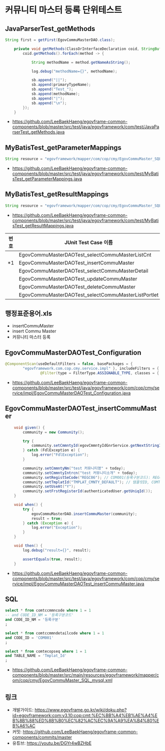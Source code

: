 # 커뮤니티 마스터 등록 단위테스트

## JavaParserTest_getMethods

```java
String first = getFirst(EgovCommuMasterDAO.class);

	private void getMethods(ClassOrInterfaceDeclaration coid, StringBuffer sb, String primaryTypeName) {
		coid.getMethods().forEach(method -> {

			String methodName = method.getNameAsString();

			log.debug("methodName={}", methodName);

			sb.append("||");
			sb.append(primaryTypeName);
			sb.append("Test_");
			sb.append(methodName);
			sb.append("|");
			sb.append("\n");
		});
	}
```

- https://github.com/LeeBaekHaeng/egovframe-common-components/blob/master/src/test/java/egovframework/com/test/JavaParserTest_getMethods.java

## MyBatisTest_getParameterMappings

```java
String resource = "egovframework/mapper/com/cop/cmy/EgovCommuMaster_SQL_mysql.xml";
```

- https://github.com/LeeBaekHaeng/egovframe-common-components/blob/master/src/test/java/egovframework/com/test/MyBatisTest_getParameterMappings.java

## MyBatisTest_getResultMappings

```java
String resource = "egovframework/mapper/com/cop/cmy/EgovCommuMaster_SQL_mysql.xml";
```

- https://github.com/LeeBaekHaeng/egovframe-common-components/blob/master/src/test/java/egovframework/com/test/MyBatisTest_getResultMappings.java

|번호|JUnit Test Case 이름|
|-|-|
||EgovCommuMasterDAOTest_selectCommuMasterListCnt|
|*1|EgovCommuMasterDAOTest_insertCommuMaster|
||EgovCommuMasterDAOTest_selectCommuMasterDetail|
||EgovCommuMasterDAOTest_updateCommuMaster|
||EgovCommuMasterDAOTest_deleteCommuMaster|
||EgovCommuMasterDAOTest_selectCommuMasterListPortlet|

## 행정표준용어.xls

- insertCommuMaster
- insert Commu Master
- 커뮤니티 마스터 등록

## EgovCommuMasterDAOTest_Configuration

```java
@ComponentScan(useDefaultFilters = false, basePackages = {
		"egovframework.com.cop.cmy.service.impl" }, includeFilters = {
				@Filter(type = FilterType.ASSIGNABLE_TYPE, classes = { EgovCommuMasterDAO.class }) })

```

- https://github.com/LeeBaekHaeng/egovframe-common-components/blob/master/src/test/java/egovframework/com/cop/cmy/service/impl/EgovCommuMasterDAOTest_Configuration.java

## EgovCommuMasterDAOTest_insertCommuMaster

```java
	void given() {
		community = new Community();

		try {
			community.setCmmntyId(egovCmmntyIdGnrService.getNextStringId());
		} catch (FdlException e) {
			log.error("FdlException");
		}

		community.setCmmntyNm("test 커뮤니티명" + today);
		community.setCmmntyIntrcn("test 커뮤니티소개" + today);
		community.setRegistSeCode("REGC06"); // COM001(등록구분코드): REGC06(커뮤니티 게시판 등록)
		community.setTmplatId("TMPLAT_CMNTY_DEFAULT"); // 템플릿ID, COMTNTMPLATINFO: TMPLAT_CMNTY_DEFAULT(커뮤니티 기본템플릿)
		community.setUseAt("Y");
		community.setFrstRegisterId(authenticatedUser.getUniqId());
	}

	void when() {
		try {
			egovCommuMasterDAO.insertCommuMaster(community);
			result = true;
		} catch (Exception e) {
			log.error("Exception");
		}
	}

	void then() {
		log.debug("result={}", result);

		assertEquals(true, result);
	}
```

- https://github.com/LeeBaekHaeng/egovframe-common-components/blob/master/src/test/java/egovframework/com/cop/cmy/service/impl/EgovCommuMasterDAOTest_insertCommuMaster.java

## SQL

```sql
select * from comtccmmncode where 1 = 1
-- and CODE_ID_NM = '등록구분코드'
and CODE_ID_NM = '등록구분'
;

select * from comtccmmndetailcode where 1 = 1
and CODE_ID = 'COM001'
;

select * from comtecopseq where 1 = 1
and TABLE_NAME = 'Tmplat_Id'
;
```

- https://github.com/LeeBaekHaeng/egovframe-common-components/blob/master/src/main/resources/egovframework/mapper/com/cop/cmy/EgovCommuMaster_SQL_mysql.xml

## 링크

- 개발가이드: https://www.egovframe.go.kr/wiki/doku.php?id=egovframework:com:v3.10:cop:cmt:%EC%BB%A4%EB%AE%A4%EB%8B%88%ED%8B%B0%EC%82%AC%EC%9A%A9%EA%B4%80%EB%A6%AC
- 커밋: https://github.com/LeeBaekHaeng/egovframe-common-components/commits/master
- 유튜브: https://youtu.be/DGYr4wBZHbE

